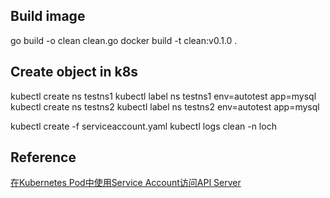 ## Build image
go build -o clean clean.go
docker build -t clean:v0.1.0 . 

## Create object in k8s
kubectl create ns testns1
kubectl label ns testns1 env=autotest app=mysql
kubectl create ns testns2
kubectl label ns testns2 env=autotest app=mysql

kubectl create -f serviceaccount.yaml
kubectl logs clean -n loch

## Reference
[在Kubernetes Pod中使用Service Account访问API Server](https://tonybai.com/2017/03/03/access-api-server-from-a-pod-through-serviceaccount/)